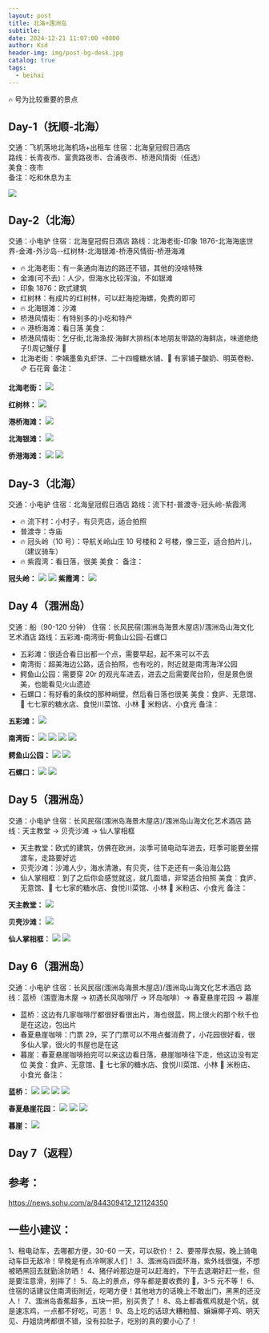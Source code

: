 ```yaml
---
layout: post
title: 北海+涠洲岛
subtitle:
date: 2024-12-21 11:07:00 +0800
author: Ksd
header-img: img/post-bg-desk.jpg
catalog: true
tags:
  - beihai
---
```


`🔥` 号为比较重要的景点

## Day-1（抚顺-北海）

交通：飞机落地北海机场+出租车 
住宿：北海皇冠假日酒店  
路线：长青夜市、富贵路夜市、合浦夜市、桥港风情街（任选）  
美食：夜市  
备注：吃和休息为主  

![](https://raw.githubusercontent.com/kingsd041/picture/main/202506112114692.png)

## Day-2（北海）

交通：小电驴
住宿：北海皇冠假日酒店
路线：北海老街-印象 1876-北海海底世界-金滩-外沙岛--红树林-北海银滩-桥港风情街-桥港海滩

- 🔥 北海老街：有一条通向海边的路还不错，其他的没啥特殊
- 金滩(可不去)：人少，但海水比较浑浊，不如银滩
- 印象 1876：欧式建筑
- 红树林：有成片的红树林，可以赶海挖海螺，免费的即可
- 🔥 北海银滩：沙滩
- 桥港风情街：有特别多的小吃和特产
- 🔥 港桥海滩：看日落
  美食：
- 桥港风情街：乞仔街,北海渔叔·海鲜大排档(本地朋友带路的海鲜店，味道绝绝子!)周记蟹仔 🥩
- 北海老街：李姨墨鱼丸虾饼、二十四幢糖水铺、🫙 有家铺子酸奶、明英卷粉、🫔 石花膏
  备注：

**北海老街：**
![](https://raw.githubusercontent.com/kingsd041/picture/main/202506112125043.png)

**红树林：**
![](https://raw.githubusercontent.com/kingsd041/picture/main/202506112126856.png)

**港桥海滩：**
![](https://raw.githubusercontent.com/kingsd041/picture/main/202506112123817.png)

**北海银滩：**
![](https://raw.githubusercontent.com/kingsd041/picture/main/202506112131323.png)

**侨港海滩：**
![](https://raw.githubusercontent.com/kingsd041/picture/main/202506112135109.png)
![](https://raw.githubusercontent.com/kingsd041/picture/main/202506112144071.png)

## Day-3（北海）

交通：小电驴
住宿：北海皇冠假日酒店
路线：流下村-普渡寺-冠头岭-紫霞湾

- 🔥 流下村：小村子，有贝壳店，适合拍照
- 普渡寺：寺庙
- 🔥 冠头岭（10 号）：导航关岭山庄 10 号楼和 2 号楼，像三亚，适合拍片儿，（建议骑车）
- 🔥 紫霞湾：看日落，很美
  美食：
  备注：

**冠头岭：**
![](https://raw.githubusercontent.com/kingsd041/picture/main/202506112139564.png)
![](https://raw.githubusercontent.com/kingsd041/picture/main/202506112141295.png)
**紫霞湾：**
![](https://raw.githubusercontent.com/kingsd041/picture/main/202506112139768.png)

## Day 4（涠洲岛）

交通：船（90-120 分钟）
住宿：长风民宿(涠洲岛海景木屋店)/涠洲岛山海文化艺术酒店
路线：五彩滩-南湾街-鳄鱼山公园-石螺口

- 五彩滩：很适合看日出都一个点，需要早起，起不来可以不去
- 南湾街：超美海边公路，适合拍照，也有吃的，附近就是南湾海洋公园
- 鳄鱼山公园：需要穿 20r 的观光车进去，进去之后需要爬台阶，但是景色很美，也能看见火山遗迹
- 石螺口：有好看的条纹的那种峭壁，然后看日落也很美
  美食：食庐、无意馆、🍛 七七家的糖水店、食悦川菜馆、小林 🍜 米粉店、小食光
  备注：

**五彩滩：**
![](https://raw.githubusercontent.com/kingsd041/picture/main/202506112143843.png)

**南湾街：**
![](https://raw.githubusercontent.com/kingsd041/picture/main/202506112146169.png)
![](https://raw.githubusercontent.com/kingsd041/picture/main/202506112149821.png)
![](https://raw.githubusercontent.com/kingsd041/picture/main/202506120927279.png)
![](https://raw.githubusercontent.com/kingsd041/picture/main/202506120928276.png)

**鳄鱼山公园：**
![](https://raw.githubusercontent.com/kingsd041/picture/main/202506112148274.png)
![](https://raw.githubusercontent.com/kingsd041/picture/main/202506120931662.png)

**石螺口：**
![](https://raw.githubusercontent.com/kingsd041/picture/main/202506120929035.png)
![](https://raw.githubusercontent.com/kingsd041/picture/main/202506112151033.png)

## Day 5（涠洲岛）

交通：小电驴
住宿：长风民宿(涠洲岛海景木屋店)/涠洲岛山海文化艺术酒店
路线：天主教堂 → 贝壳沙滩 → 仙人掌相框

- 天主教堂：欧式的建筑，仿佛在欧洲，淡季可骑电动车进去，旺季可能要坐摆渡车，走路要好远
- 贝壳沙滩：沙滩人少，海水清澈，有贝壳，往下走还有一条沿海公路
- 仙人掌相框：到了之后你会感觉就这，就几面墙，非常适合拍照
  美食：食庐、无意馆、🍛 七七家的糖水店、食悦川菜馆、小林 🍜 米粉店、小食光
  备注：

**天主教堂：**
![](https://raw.githubusercontent.com/kingsd041/picture/main/202506120923117.png)

**贝壳沙滩：**
![](https://raw.githubusercontent.com/kingsd041/picture/main/202506120933805.png)

**仙人掌相框：**
![](https://raw.githubusercontent.com/kingsd041/picture/main/202506120935778.png)
![](https://raw.githubusercontent.com/kingsd041/picture/main/202506120936473.png)

## Day 6（涠洲岛）

交通：小电驴
住宿：长风民宿(涠洲岛海景木屋店)/涠洲岛山海文化艺术酒店
路线：蓝桥（涠壹海木屋 → 初遇长风咖啡厅 → 环岛咖啡）→ 春夏悬崖花园 → 暮崖

- 蓝桥：这边有几家咖啡厅都很好看很出片，海也很蓝，网上很火的那个秋千也是在这边，包出片
- 春夏悬崖咖啡：门票 29，买了门票可以不用点餐消费了，小花园很好看，很多仙人掌，很火的书屋也是在这
- 暮崖：春夏悬崖咖啡拍完可以来这边看日落，悬崖咖啡往下走，他这边没有定位
  美食：食庐、无意馆、🍛 七七家的糖水店、食悦川菜馆、小林 🍜 米粉店、小食光
  备注：

**蓝桥：**
![](https://raw.githubusercontent.com/kingsd041/picture/main/202506120939744.png)
![](https://raw.githubusercontent.com/kingsd041/picture/main/202506120939167.png)
![](https://raw.githubusercontent.com/kingsd041/picture/main/202506120940150.png)
![](https://raw.githubusercontent.com/kingsd041/picture/main/202506120940757.png)

**春夏悬崖花园：**
![](https://raw.githubusercontent.com/kingsd041/picture/main/202506120945784.png)
![](https://raw.githubusercontent.com/kingsd041/picture/main/202506120946059.png)
![](https://raw.githubusercontent.com/kingsd041/picture/main/202506120947874.png)

**暮崖：**
![](https://raw.githubusercontent.com/kingsd041/picture/main/202506120948402.png)

## Day 7（返程）

## 参考：

https://news.sohu.com/a/844309412_121124350

## 一些小建议：

1、租电动车，去哪都方便，30-60 一天，可以砍价！
2、要带厚衣服，晚上骑电动车巨无敌冷！早晚是有点冷啊家人们！
3、涠洲岛四面环海，紫外线很强，不想被晒黑回去就勤涂防晒！
4、猪仔岭那边是可以赶海的，下午去退潮好赶一些，但是要注意滑，别摔了！
5、岛上的景点，停车都是要收费的 🥹，3-5 元不等！
6、住宿的话建议住南湾街附近，吃喝方便！其他地方的话晚上不敢出门，黑黑的还没人！
7、涠洲岛香蕉超多，五块一把，别买贵了！
8、岛上都香蕉鸡就是个坑，就是速冻鸡，一点都不好吃，可恶！
9、岛上吃的话琼大糟粕醋、嫲嫲椰子鸡、明天见、丹姐烧烤都很不错，没有拉肚子，吃别的真的要小心了！
